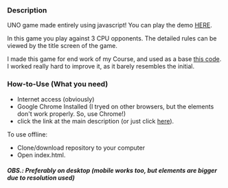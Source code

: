 ### Description
UNO game made entirely using javascript!
You can play the demo [HERE](http://play-uno.000webhostapp.com/). 

In this game you play against 3 CPU opponents. The detailed rules can be viewed by the title screen of the game. 

I made this game for end work of my Course, and used as a base [this code](https://code.sololearn.com/W87BXhQSl8Sv/#html). I worked really hard to improve it, as it barely resembles the initial. 

### How-to-Use (What you need)
- Internet access (obviously)
- Google Chrome Installed (I tryed on other browsers, but the elements don't work properly. So, use Chrome!)
- click the link at the main description (or just click [here](http://play-uno.000webhostapp.com/)).

To use offline:
- Clone/download repository to your computer
- Open index.html.

##### OBS.: Preferably on desktop (mobile works too, but elements are bigger due to resolution used)
